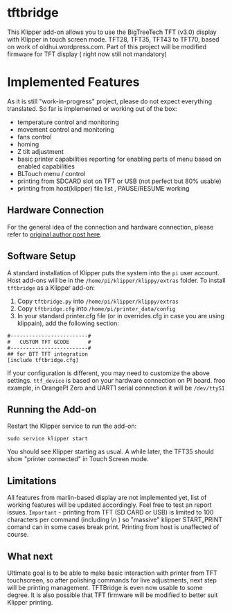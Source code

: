 # tftbridge
This Klipper add-on allows you to use the BigTreeTech TFT (v3.0) display with Klipper in touch screen mode. TFT28, TFT35, TFT43 to TFT70, based on work of oldhui.wordpress.com. 
Part of this project will be modified firmware for TFT display ( right now still not mandatory)

# Implemented Features

As it is still "work-in-progress" project, please do not expect everything translated.
So far is implemented or working out of the box:
- temperature control and monitoring
- movement control and monitoring
- fans control
- homing 
- Z tilt adjustment 
- basic printer capabilities reporting for enabling parts of menu based on enabled capabilities 
- BLTouch menu / control
- printing from SDCARD slot on TFT or USB (not perfect but 80% usable)
- printing from host(klipper) file list , PAUSE/RESUME working


## Hardware Connection
For the general idea of the connection and hardware connection, please refer to [original author post here](https://oldhui.wordpress.com/2024/01/28/using-btt-tft35-with-klipper-in-touch-mode/).


## Software Setup

A standard installation of Klipper puts the system into the `pi` user account.
Host add-ons will be in the  `/home/pi/klipper/klippy/extras` folder.
To install `tftbridge` as a Klipper add-on:

1. Copy `tftbridge.py` into `/home/pi/klipper/klippy/extras`
1. Copy `tftbridge.cfg` into `/home/pi/printer_data/config`
1. In your standard printer.cfg file (or in overrides.cfg in case you are using klippain), add the following section:

```
#-------------------------#
#   CUSTOM TFT GCODE      #
#-------------------------#
## for BTT TFT integration
[include tftbridge.cfg]
```

If your configuration is different, you may need to customize the above settings.
`ttf_device` is based on your hardware connection on PI board.
froo example, in OrangePI Zero and UART1 serial connection it will be `/dev/ttyS1`


## Running the Add-on
Restart the Klipper service to run the add-on:
```
sudo service klipper start
```

You should see Klipper starting as usual. A while later, the TFT35 should show "printer connected" in Touch Screen mode.

## Limitations
All features from marlin-based display are not implemented yet, list of working features will be updated accordingly. Feel free to test an report issues.
`Important` - printing from TFT (SD CARD or USB) is limited to 100 characters per command (including \n ) so "massive" klipper START_PRINT comand can in some cases break print. Printing from host is unaffected of course. 

## What next
Ultimate goal is to be able to make basic interaction with printer from TFT touchscreen, so after polishing commands for live adjustments, next step will be printing management. TFTBridge is even now usable to some degree. 
It is also possible that TFT firmware will be modified to better suit Klipper printing.